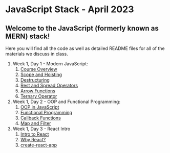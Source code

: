 # JavaScript Stack - April 2023

## Welcome to the JavaScript (formerly known as MERN) stack!

Here you will find all the code as well as detailed README files for all of the materials we discuss in class.

1. Week 1, Day 1 - Modern JavaScript:
   1. [Course Overview](./01-javascript/w1d1-course-overview/)
   2. [Scope and Hoisting](./01-javascript/w1d1-fundamentals/02-scope-and-hoisting/)
   3. [Destructuring](./01-javascript/w1d1-fundamentals/03-destructuring/)
   4. [Rest and Spread Operators](./01-javascript/w1d1-fundamentals/04-rest-and-spread/)
   5. [Arrow Functions](./01-javascript/w1d1-fundamentals/05-arrow-functions/)
   6. [Ternary Operator](./01-javascript/w1d1-fundamentals/06-ternary-operator/)
2. Week 1, Day 2 - OOP and Functional Programming:
   1. [OOP in JavaScript](./01-javascript/w1d2-oop/)
   2. [Functional Programming](./01-javascript/w1d2-functional-programming/)
   3. [Callback Functions](./01-javascript/w1d2-functional-programming/01-callback-functions/)
   4. [Map and Filter](./01-javascript/w1d2-functional-programming/02-map-and-filter/)
3. Week 1, Day 3 - React Intro
   1. [Intro to React](./02-react/w1d3-intro-to-react/)
   2. [Why React?](./02-react/w1d3-intro-to-react/why-react/)
   3. [create-react-app](./02-react/w1d3-cra/)